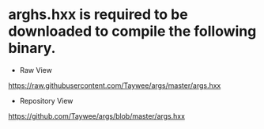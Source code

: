 # arghs.hxx is required to be downloaded to compile the following binary.

- Raw View

https://raw.githubusercontent.com/Taywee/args/master/args.hxx

- Repository View

https://github.com/Taywee/args/blob/master/args.hxx
